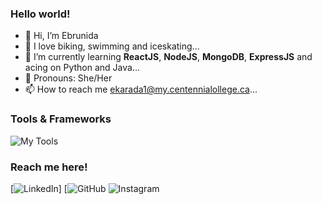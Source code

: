 
### Hello world!

- 👋 Hi, I’m Ebrunida
- 👀 I love biking, swimming and iceskating...
- 🌱 I’m currently learning **ReactJS**, **NodeJS**, **MongoDB**, **ExpressJS** and acing on Python and Java...
- 💞️ Pronouns: She/Her
- 📫 How to reach me ekarada1@my.centennialollege.ca...

<!---
Ebrunida/Ebrunida is a ✨ special ✨ repository because its `README.md` (this file) appears on your GitHub profile.
You can click the Preview link to take a look at your changes.
--->

### Tools & Frameworks

![My Tools](https://skillicons.dev/icons?i=python,javascript,react,nodejs,mysql,cpp,html,css,git,bash,matlab,discord,vscode,figma,photoshop,illustrator,premiere)

### Reach me here!

[![LinkedIn](https://skillicons.dev/icons?i=linkedin&link=[https://www.linkedin.com/in/ebrunida-karadag-4638691aa/)] [![GitHub](https://skillicons.dev/icons?i=github&link=[https://github.com/Ebrunida)  ![Instagram](https://skillicons.dev/icons?i=instagram&link=[https://www.instagram.com/ebruniida/?next=%2F) 
